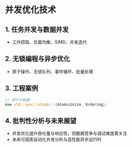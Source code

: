 # 并发优化技术

## 1. 任务并发与数据并发

- 工作窃取、负载均衡、SIMD、并发迭代

## 2. 无锁编程与异步优化

- 原子操作、无锁队列、事件循环、批量处理

## 3. 工程案例

```rust
// 原子计数器
use std::sync::atomic::{AtomicUsize, Ordering};
```

## 4. 批判性分析与未来展望

- 并发优化提升吞吐量与响应性，但数据竞争与调试难度需关注
- 未来可探索自动化并发分析与高性能异步运行时
